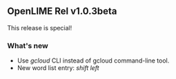 ## OpenLIME Rel v1.0.3beta
This release is special!

### What's new
- Use *gcloud* CLI instead of gcloud command-line tool.
- New word list entry: *shift left*
